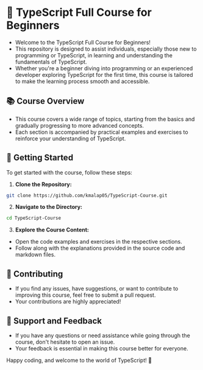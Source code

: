 # 🚀 TypeScript Full Course for Beginners

- Welcome to the TypeScript Full Course for Beginners!
- This repository is designed to assist individuals, especially those new to programming or TypeScript, in learning and understanding the fundamentals of TypeScript.
- Whether you're a beginner diving into programming or an experienced developer exploring TypeScript for the first time, this course is tailored to make the learning process smooth and accessible.

## 📚 Course Overview

- This course covers a wide range of topics, starting from the basics and gradually progressing to more advanced concepts.
- Each section is accompanied by practical examples and exercises to reinforce your understanding of TypeScript.

## 🚀 Getting Started

To get started with the course, follow these steps:

1. **Clone the Repository:**

```bash
git clone https://github.com/kmalap05/TypeScript-Course.git
```

2. **Navigate to the Directory:**

```bash
cd TypeScript-Course
```

3. **Explore the Course Content:**

- Open the code examples and exercises in the respective sections.
- Follow along with the explanations provided in the source code and markdown files.

## 🌈 Contributing

- If you find any issues, have suggestions, or want to contribute to improving this course, feel free to submit a pull request.
- Your contributions are highly appreciated!

## 🌟 Support and Feedback

- If you have any questions or need assistance while going through the course, don't hesitate to open an issue.
- Your feedback is essential in making this course better for everyone.

Happy coding, and welcome to the world of TypeScript! 🚀

